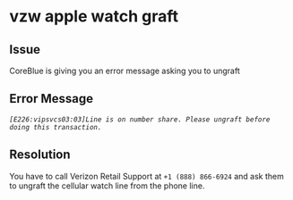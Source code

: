 # vzw apple watch graft

## Issue
CoreBlue is giving you an error message asking you to ungraft

## Error Message
*`[E226:vipsvcs03:03]Line is on number share. Please ungraft before doing this transaction.`*

## Resolution
You have to call Verizon Retail Support at `+1 (888) 866-6924` and ask them to ungraft the cellular watch line from the phone line.
